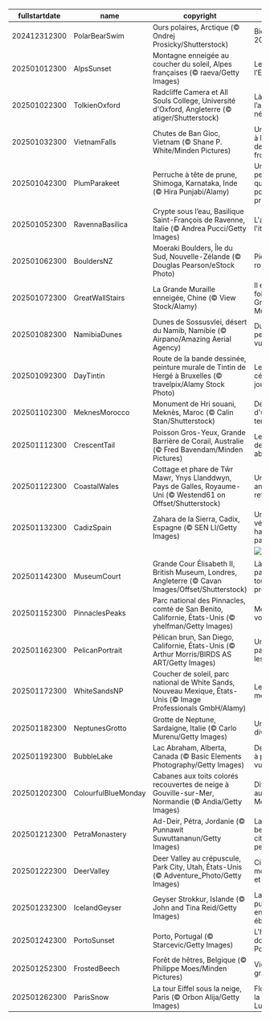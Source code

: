 |fullstartdate|name|copyright|title|image|
|--|--|--|--|--|
202412312300|PolarBearSwim|Ours polaires, Arctique (© Ondrej Prosicky/Shutterstock)|Bienvenue 2025 !|![](/fr-FR/2025/01/202412312300PolarBearSwim.jpg)|
202501012300|AlpsSunset|Montagne enneigée au coucher du soleil, Alpes françaises (© raeva/Getty Images)|Le trésor de l’Europe|![](/fr-FR/2025/01/202501012300AlpsSunset.jpg)|
202501022300|TolkienOxford|Radcliffe Camera et All Souls College, Université d'Oxford, Angleterre (© atiger/Shutterstock)|Là où l’anneau est né|![](/fr-FR/2025/01/202501022300TolkienOxford.jpg)|
202501032300|VietnamFalls|Chutes de Ban Gioc, Vietnam (© Shane P. White/Minden Pictures)|Un paradis à la lisière de la frontière|![](/fr-FR/2025/01/202501032300VietnamFalls.jpg)|
202501042300|PlumParakeet|Perruche à tête de prune, Shimoga, Karnataka, Inde (© Hira Punjabi/Alamy)|Une perruche qui compte pour des prunes !|![](/fr-FR/2025/01/202501042300PlumParakeet.jpg)|
202501052300|RavennaBasilica|Crypte sous l’eau, Basilique Saint-François de Ravenne, Italie (© Andrea Pucci/Getty Images)|L'art à l'italienne|![](/fr-FR/2025/01/202501052300RavennaBasilica.jpg)|
202501062300|BouldersNZ|Moeraki Boulders, Île du Sud, Nouvelle-Zélande (© Douglas Pearson/eStock Photo)|Pierre qui roule….|![](/fr-FR/2025/01/202501062300BouldersNZ.jpg)|
202501072300|GreatWallStairs|La Grande Muraille enneigée, Chine (© View Stock/Alamy)|Il était une fois, la Grande Muraille|![](/fr-FR/2025/01/202501072300GreatWallStairs.jpg)|
202501082300|NamibiaDunes|Dunes de Sossusvlei, désert du Namib, Namibie (© Airpano/Amazing Aerial Agency)|Du sable à perte de vue|![](/fr-FR/2025/01/202501082300NamibiaDunes.jpg)|
202501092300|DayTintin|Route de la bande dessinée, peinture murale de Tintin de Hergé à Bruxelles (© travelpix/Alamy Stock Photo)|Le plus célèbre des journalistes|![](/fr-FR/2025/01/202501092300DayTintin.jpg)|
202501102300|MeknesMorocco|Monument de Hri souani, Meknès, Maroc (© Calin Stan/Shutterstock)|Des arches d'un autre temps|![](/fr-FR/2025/01/202501102300MeknesMorocco.jpg)|
202501112300|CrescentTail|Poisson Gros-Yeux, Grande Barrière de Corail, Australie (© Fred Bavendam/Minden Pictures)|Les yeux des abysses|![](/fr-FR/2025/01/202501112300CrescentTail.jpg)|
202501122300|CoastalWales|Cottage et phare de Tŵr Mawr, Ynys Llanddwyn, Pays de Galles, Royaume-Uni (© Westend61 on Offset/Shutterstock)|Un nouvel an retardataire|![](/fr-FR/2025/01/202501122300CoastalWales.jpg)|
202501132300|CadizSpain|Zahara de la Sierra, Cadix, Espagne (© SEN LI/Getty Images)|Un véritable havre de paix|![](/fr-FR/2025/01/202501132300CadizSpain.jpg)|
||||![](/fr-FR/2025/01/.jpg)|
202501142300|MuseumCourt|Grande Cour Élisabeth II, British Museum, Londres, Angleterre (© Cavan Images/Offset/Shutterstock)|Là où le passé est toujours présent|![](/fr-FR/2025/01/202501142300MuseumCourt.jpg)|
202501152300|PinnaclesPeaks|Parc national des Pinnacles, comté de San Benito, Californie, États-Unis (© yhelfman/Getty Images)|Merveilles volcaniques|![](/fr-FR/2025/01/202501152300PinnaclesPeaks.jpg)|
202501162300|PelicanPortrait|Pélican brun, San Diego, Californie, États-Unis (© Arthur Morris/BIRDS AS ART/Getty Images)|Un pélican pas comme les autres|![](/fr-FR/2025/01/202501162300PelicanPortrait.jpg)|
202501172300|WhiteSandsNP|Coucher de soleil, parc national de White Sands, Nouveau Mexique, États-Unis (© Image Professionals GmbH/Alamy)|Le désert mexicain|![](/fr-FR/2025/01/202501172300WhiteSandsNP.jpg)|
202501182300|NeptunesGrotto|Grotte de Neptune, Sardaigne, Italie (© Carlo Murenu/Getty Images)|Une grotte divine|![](/fr-FR/2025/01/202501182300NeptunesGrotto.jpg)|
202501192300|BubbleLake|Lac Abraham, Alberta, Canada (© Basic Elements Photography/Getty Images)|Des bulles à perte de vue !|![](/fr-FR/2025/01/202501192300BubbleLake.jpg)|
202501202300|ColourfulBlueMonday|Cabanes aux toits colorés recouvertes de neige à Gouville-sur-Mer, Normandie (© Andia/Getty Images)|Dites non au Blue Monday !|![](/fr-FR/2025/01/202501202300ColourfulBlueMonday.jpg)|
202501212300|PetraMonastery|Ad-Deir, Pétra, Jordanie (© Punnawit Suwuttananun/Getty Images)|La plus belle des cités perdues|![](/fr-FR/2025/01/202501212300PetraMonastery.jpg)|
202501222300|DeerValley|Deer Valley au crépuscule, Park City, Utah, États-Unis (© Adventure_Photo/Getty Images)|Cinéma, montagnes et magie|![](/fr-FR/2025/01/202501222300DeerValley.jpg)|
202501232300|IcelandGeyser|Geyser Strokkur, Islande (© John and Tina Reid/Getty Images)|La puissance en ébullition|![](/fr-FR/2025/01/202501232300IcelandGeyser.jpg)|
202501242300|PortoSunset|Porto, Portugal (© Starcevic/Getty Images)|L'heure dorée à Porto|![](/fr-FR/2025/01/202501242300PortoSunset.jpg)|
202501252300|FrostedBeech|Forêt de hêtres, Belgique (© Philippe Moes/Minden Pictures)|Vieillir avec grâce|![](/fr-FR/2025/01/202501252300FrostedBeech.jpg)|
202501262300|ParisSnow|La tour Eiffel sous la neige, Paris (© Orbon Alija/Getty Images)|Flocons sur la Ville Lumière|![](/fr-FR/2025/01/202501262300ParisSnow.jpg)|
